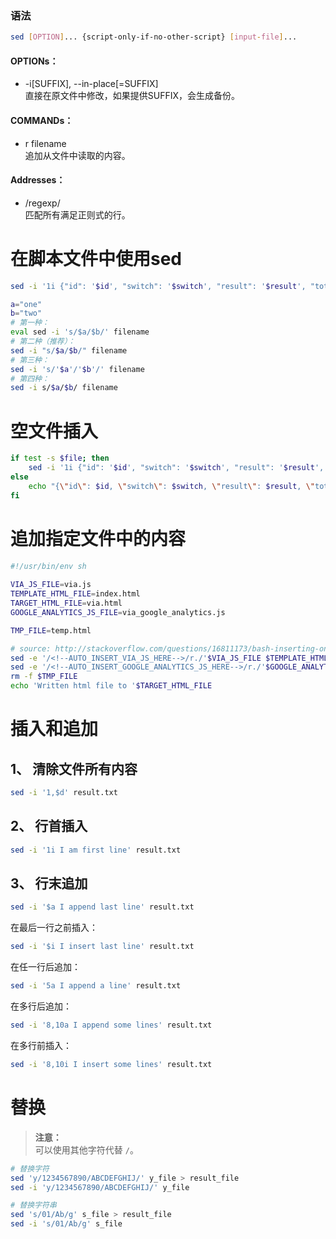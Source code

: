 ### 语法
```sh
sed [OPTION]... {script-only-if-no-other-script} [input-file]...
```
#### OPTIONs：
* -i\[SUFFIX], --in-place\[=SUFFIX]  
  直接在原文件中修改，如果提供SUFFIX，会生成备份。  
  
#### COMMANDs：
* r filename  
  追加从文件中读取的内容。  
  
#### Addresses：
* /regexp/  
  匹配所有满足正则式的行。  
  
  
# 在脚本文件中使用sed
```sh
sed -i '1i {"id": '$id', "switch": '$switch', "result": '$result', "totalOK": '$totalOK', "totalNG": '$totalNG'}' $file
```

```sh
a="one"
b="two"
# 第一种：
eval sed -i 's/$a/$b/' filename
# 第二种（推荐）：
sed -i "s/$a/$b/" filename
# 第三种：
sed -i 's/'$a'/'$b'/' filename 
# 第四种：
sed -i s/$a/$b/ filename
```

# 空文件插入
```sh
if test -s $file; then
    sed -i '1i {"id": '$id', "switch": '$switch', "result": '$result', "totalOK": '$totalOK', "totalNG": '$totalNG'}' $file
else
    echo "{\"id\": $id, \"switch\": $switch, \"result\": $result, \"totalOK\": $totalOK, \"totalNG\": $totalNG}" >> $file
fi
```


# 追加指定文件中的内容
```sh
#!/usr/bin/env sh          
                            
VIA_JS_FILE=via.js         
TEMPLATE_HTML_FILE=index.html
TARGET_HTML_FILE=via.html  
GOOGLE_ANALYTICS_JS_FILE=via_google_analytics.js

TMP_FILE=temp.html         

# source: http://stackoverflow.com/questions/16811173/bash-inserting-one-files-content-into-another-file-after-the-pattern                     
sed -e '/<!--AUTO_INSERT_VIA_JS_HERE-->/r./'$VIA_JS_FILE $TEMPLATE_HTML_FILE > $TMP_FILE 
sed -e '/<!--AUTO_INSERT_GOOGLE_ANALYTICS_JS_HERE-->/r./'$GOOGLE_ANALYTICS_JS_FILE $TMP_FILE > $TARGET_HTML_FILE
rm -f $TMP_FILE            
echo 'Written html file to '$TARGET_HTML_FILE   
```

# 插入和追加
## 1、 清除文件所有内容
```sh
sed -i '1,$d' result.txt
```

## 2、 行首插入
```sh
sed -i '1i I am first line' result.txt
```

## 3、 行末追加
```sh
sed -i '$a I append last line' result.txt
```
在最后一行之前插入：  
```sh
sed -i '$i I insert last line' result.txt
```
在任一行后追加：  
```sh
sed -i '5a I append a line' result.txt
```
在多行后追加：  
```sh
sed -i '8,10a I append some lines' result.txt
```
在多行前插入：  
```sh
sed -i '8,10i I insert some lines' result.txt
```

# 替换
>**注意：**  
>可以使用其他字符代替 `/`。  

```sh
# 替换字符
sed 'y/1234567890/ABCDEFGHIJ/' y_file > result_file
sed -i 'y/1234567890/ABCDEFGHIJ/' y_file

# 替换字符串
sed 's/01/Ab/g' s_file > result_file
sed -i 's/01/Ab/g' s_file

